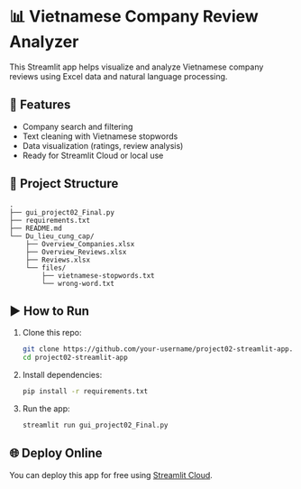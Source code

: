 # 📊 Vietnamese Company Review Analyzer

This Streamlit app helps visualize and analyze Vietnamese company reviews using Excel data and natural language processing.

## 🚀 Features
- Company search and filtering
- Text cleaning with Vietnamese stopwords
- Data visualization (ratings, review analysis)
- Ready for Streamlit Cloud or local use

## 📁 Project Structure
```
.
├── gui_project02_Final.py
├── requirements.txt
├── README.md
└── Du_lieu_cung_cap/
    ├── Overview_Companies.xlsx
    ├── Overview_Reviews.xlsx
    ├── Reviews.xlsx
    └── files/
        ├── vietnamese-stopwords.txt
        └── wrong-word.txt
```

## ▶️ How to Run

1. Clone this repo:
   ```bash
   git clone https://github.com/your-username/project02-streamlit-app.git
   cd project02-streamlit-app
   ```

2. Install dependencies:
   ```bash
   pip install -r requirements.txt
   ```

3. Run the app:
   ```bash
   streamlit run gui_project02_Final.py
   ```

## 🌐 Deploy Online

You can deploy this app for free using [Streamlit Cloud](https://share.streamlit.io).
